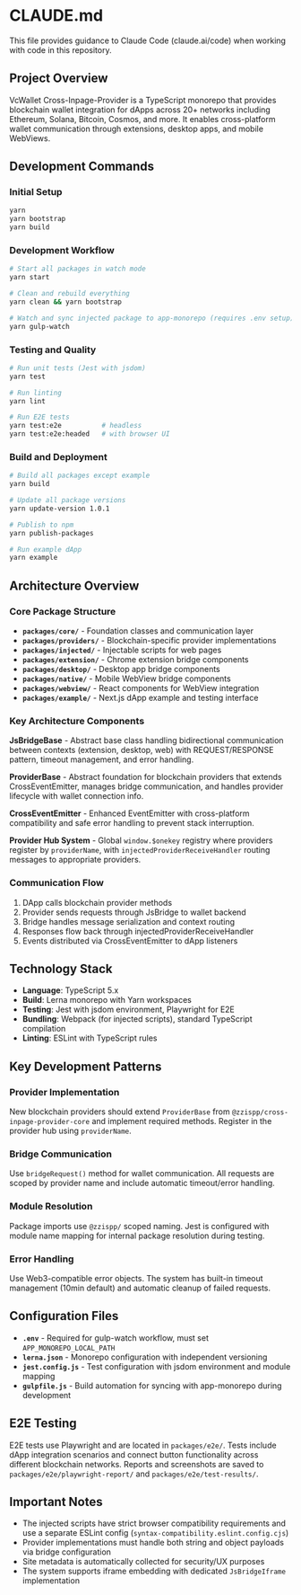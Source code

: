 # CLAUDE.md

This file provides guidance to Claude Code (claude.ai/code) when working with code in this repository.

## Project Overview

VcWallet Cross-Inpage-Provider is a TypeScript monorepo that provides blockchain wallet integration for dApps across 20+ networks including Ethereum, Solana, Bitcoin, Cosmos, and more. It enables cross-platform wallet communication through extensions, desktop apps, and mobile WebViews.

## Development Commands

### Initial Setup
```bash
yarn
yarn bootstrap
yarn build
```

### Development Workflow
```bash
# Start all packages in watch mode
yarn start

# Clean and rebuild everything
yarn clean && yarn bootstrap

# Watch and sync injected package to app-monorepo (requires .env setup)
yarn gulp-watch
```

### Testing and Quality
```bash
# Run unit tests (Jest with jsdom)
yarn test

# Run linting
yarn lint

# Run E2E tests
yarn test:e2e          # headless
yarn test:e2e:headed   # with browser UI
```

### Build and Deployment
```bash
# Build all packages except example
yarn build

# Update all package versions
yarn update-version 1.0.1

# Publish to npm
yarn publish-packages

# Run example dApp
yarn example
```

## Architecture Overview

### Core Package Structure
- **`packages/core/`** - Foundation classes and communication layer
- **`packages/providers/`** - Blockchain-specific provider implementations  
- **`packages/injected/`** - Injectable scripts for web pages
- **`packages/extension/`** - Chrome extension bridge components
- **`packages/desktop/`** - Desktop app bridge components
- **`packages/native/`** - Mobile WebView bridge components
- **`packages/webview/`** - React components for WebView integration
- **`packages/example/`** - Next.js dApp example and testing interface

### Key Architecture Components

**JsBridgeBase** - Abstract base class handling bidirectional communication between contexts (extension, desktop, web) with REQUEST/RESPONSE pattern, timeout management, and error handling.

**ProviderBase** - Abstract foundation for blockchain providers that extends CrossEventEmitter, manages bridge communication, and handles provider lifecycle with wallet connection info.

**CrossEventEmitter** - Enhanced EventEmitter with cross-platform compatibility and safe error handling to prevent stack interruption.

**Provider Hub System** - Global `window.$onekey` registry where providers register by `providerName`, with `injectedProviderReceiveHandler` routing messages to appropriate providers.

### Communication Flow
1. DApp calls blockchain provider methods
2. Provider sends requests through JsBridge to wallet backend  
3. Bridge handles message serialization and context routing
4. Responses flow back through injectedProviderReceiveHandler
5. Events distributed via CrossEventEmitter to dApp listeners

## Technology Stack

- **Language**: TypeScript 5.x
- **Build**: Lerna monorepo with Yarn workspaces  
- **Testing**: Jest with jsdom environment, Playwright for E2E
- **Bundling**: Webpack (for injected scripts), standard TypeScript compilation
- **Linting**: ESLint with TypeScript rules

## Key Development Patterns

### Provider Implementation
New blockchain providers should extend `ProviderBase` from `@zzispp/cross-inpage-provider-core` and implement required methods. Register in the provider hub using `providerName`.

### Bridge Communication  
Use `bridgeRequest()` method for wallet communication. All requests are scoped by provider name and include automatic timeout/error handling.

### Module Resolution
Package imports use `@zzispp/` scoped naming. Jest is configured with module name mapping for internal package resolution during testing.

### Error Handling
Use Web3-compatible error objects. The system has built-in timeout management (10min default) and automatic cleanup of failed requests.

## Configuration Files

- **`.env`** - Required for gulp-watch workflow, must set `APP_MONOREPO_LOCAL_PATH`
- **`lerna.json`** - Monorepo configuration with independent versioning
- **`jest.config.js`** - Test configuration with jsdom environment and module mapping
- **`gulpfile.js`** - Build automation for syncing with app-monorepo during development

## E2E Testing

E2E tests use Playwright and are located in `packages/e2e/`. Tests include dApp integration scenarios and connect button functionality across different blockchain networks. Reports and screenshots are saved to `packages/e2e/playwright-report/` and `packages/e2e/test-results/`.

## Important Notes

- The injected scripts have strict browser compatibility requirements and use a separate ESLint config (`syntax-compatibility.eslint.config.cjs`)
- Provider implementations must handle both string and object payloads via bridge configuration
- Site metadata is automatically collected for security/UX purposes
- The system supports iframe embedding with dedicated `JsBridgeIframe` implementation